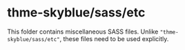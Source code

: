 # thme-skyblue/sass/etc

This folder contains miscellaneous SASS files. Unlike `"thme-skyblue/sass/etc"`, these files
need to be used explicitly.
